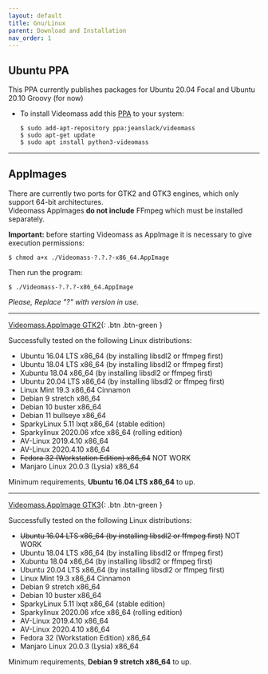 ```yaml
---
layout: default
title: Gnu/Linux
parent: Download and Installation
nav_order: 1
---
```


## Ubuntu PPA
This PPA currently publishes packages for Ubuntu 20.04 Focal and Ubuntu 20.10 Groovy (for now)   

- To install Videomass add this [PPA](https://launchpad.net/~jeanslack/+archive/ubuntu/videomass) to your system:   

    `$ sudo add-apt-repository ppa:jeanslack/videomass`   
    `$ sudo apt-get update`   
    `$ sudo apt install python3-videomass` 
    
---

## AppImages
There are currently two ports for GTK2 and GTK3 engines, which only support 
64-bit architectures.   
Videomass AppImages **do not include** FFmpeg which must be installed separately.       

**Important:** before starting Videomass as AppImage it is necessary to give execution permissions:   

`$ chmod a+x ./Videomass-?.?.?-x86_64.AppImage`   

Then run the program:   

`$ ./Videomass-?.?.?-x86_64.AppImage`   

*Please, Replace "?" with version in use.*

---

[Videomass.AppImage GTK2](https://github.com/jeanslack/Videomass/releases){: .btn .btn-green }   

Successfully tested on the following Linux distributions:   
* Ubuntu 16.04 LTS x86_64 (by installing libsdl2 or ffmpeg first)
* Ubuntu 18.04 LTS x86_64 (by installing libsdl2 or ffmpeg first)
* Xubuntu 18.04 x86_64 (by installing libsdl2 or ffmpeg first)
* Ubuntu 20.04 LTS x86_64 (by installing libsdl2 or ffmpeg first)
* Linux Mint 19.3 x86_64 Cinnamon
* Debian 9 stretch x86_64
* Debian 10 buster x86_64
* Debian 11 bullseye x86_64
* SparkyLinux 5.11 lxqt x86_64 (stable edition)
* Sparkylinux 2020.06 xfce x86_64 (rolling edition)
* AV-Linux 2019.4.10 x86_64
* AV-Linux 2020.4.10 x86_64
* ~~Fedora 32 (Workstation Edition) x86_64~~ NOT WORK
* Manjaro Linux 20.0.3 (Lysia) x86_64

Minimum requirements, **Ubuntu 16.04 LTS x86_64** to up.   

---

[Videomass.AppImage GTK3](https://gitlab.com/jeanslack/Videomass/-/releases){: .btn .btn-green }     

Successfully tested on the following Linux distributions:   
* ~~Ubuntu 16.04 LTS x86_64 (by installing libsdl2 or ffmpeg first)~~ NOT WORK
* Ubuntu 18.04 LTS x86_64 (by installing libsdl2 or ffmpeg first)
* Xubuntu 18.04 x86_64 (by installing libsdl2 or ffmpeg first)
* Ubuntu 20.04 LTS x86_64 (by installing libsdl2 or ffmpeg first)
* Linux Mint 19.3 x86_64 Cinnamon
* Debian 9 stretch x86_64
* Debian 10 buster x86_64
* SparkyLinux 5.11 lxqt x86_64 (stable edition)
* Sparkylinux 2020.06 xfce x86_64 (rolling edition)
* AV-Linux 2019.4.10 x86_64
* AV-Linux 2020.4.10 x86_64
* Fedora 32 (Workstation Edition) x86_64
* Manjaro Linux 20.0.3 (Lysia) x86_64

Minimum requirements, **Debian 9 stretch x86_64** to up.  
